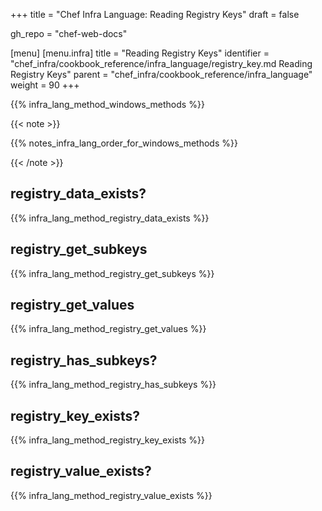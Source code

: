 +++
title = "Chef Infra Language: Reading Registry Keys"
draft = false

gh_repo = "chef-web-docs"

[menu]
  [menu.infra]
    title = "Reading Registry Keys"
    identifier = "chef_infra/cookbook_reference/infra_language/registry_key.md Reading Registry Keys"
    parent = "chef_infra/cookbook_reference/infra_language"
    weight = 90
+++

{{% infra_lang_method_windows_methods %}}

{{< note >}}

{{% notes_infra_lang_order_for_windows_methods %}}

{{< /note >}}

## registry_data_exists?

{{% infra_lang_method_registry_data_exists %}}

## registry_get_subkeys

{{% infra_lang_method_registry_get_subkeys %}}

## registry_get_values

{{% infra_lang_method_registry_get_values %}}

## registry_has_subkeys?

{{% infra_lang_method_registry_has_subkeys %}}

## registry_key_exists?

{{% infra_lang_method_registry_key_exists %}}

## registry_value_exists?

{{% infra_lang_method_registry_value_exists %}}